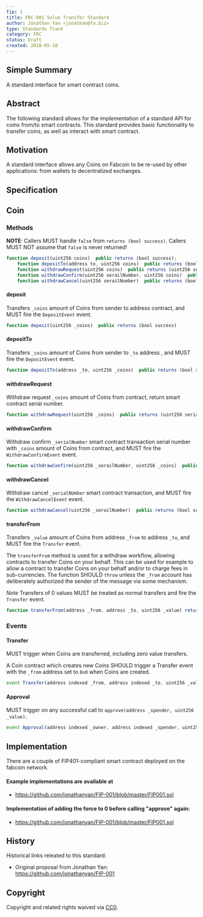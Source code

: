 ```yaml
---
fip: 1
title: FRC-001 Value Transfer Standard
author: Jonathan Yan <jonathan@fa.biz>
type: Standards Track
category: FRC
status: Draft
created: 2018-05-10
---
```


## Simple Summary

A standard interface for smart contract coins.


## Abstract

The following standard allows for the implementation of a standard API for coins from/to smart contracts.
This standard provides basic functionality to transfer coins, as well as interact with smart contract.


## Motivation

A standard interface allows any Coins on Fabcoin to be re-used by other applications: from wallets to decentralized exchanges.


## Specification

## Coin
### Methods

**NOTE**: Callers MUST handle `false` from `returns (bool success)`.  Callers MUST NOT assume that `false` is never returned!



``` js
function deposit(uint256 coins)  public returns (bool success);
    function depositTo(address to, uint256 coins)  public returns (bool success);
    function withdrawRequest(uint256 coins)  public returns (uint256 serialNumber);
    function withdrawConfirm(uint256 serailNumber, uint256 coins)  public returns (bool success);
    function withdrawCancel(uint256 serailNumber)  public returns (bool success);
```


#### deposit

Transfers `_coins` amount of Coins from sender to address contract, and MUST fire the `DepositEvent` event.

``` js
function deposit(uint256 _coins)  public returns (bool success)
```


#### depositTo

Transfers `_coins` amount of Coins from sender to `_to` address , and MUST fire the `DepositEvent` event.

``` js
function depositTo(address _to, uint256 _coins)  public returns (bool success)
```


#### withdrawRequest

Withdraw request `_coins` amount of Coins from contract, return smart contract serial number.

``` js
function withdrawRequest(uint256 _coins)  public returns (uint256 serialNumber)
```

#### withdrawConfirm

Withdraw confirm `_serialNumber` smart contract transaction serial number with `_coins` amount of Coins from contract, and MUST fire the `WithdrawConfirmEvent` event.

``` js
function withdrawConfirm(uint256 _serailNumber, uint256 _coins)  public returns (bool success)
```

#### withdrawCancel

Withdraw cancel `_serialNUmber` smart contract transaction, and MUST fire the `WithdrawCancelEvent` event.

``` js
function withdrawCancel(uint256 _serailNumber)  public returns (bool success);
```

#### transferFrom

Transfers `_value` amount of Coins from address `_from` to address `_to`, and MUST fire the `Transfer` event.

The `transferFrom` method is used for a withdraw workflow, allowing contracts to transfer Coins on your behalf.
This can be used for example to allow a contract to transfer Coins on your behalf and/or to charge fees in sub-currencies.
The function SHOULD `throw` unless the `_from` account has deliberately authorized the sender of the message via some mechanism.

*Note* Transfers of 0 values MUST be treated as normal transfers and fire the `Transfer` event.

``` js
function transferFrom(address _from, address _to, uint256 _value) returns (bool success)
```




### Events


#### Transfer

MUST trigger when Coins are transferred, including zero value transfers.

A Coin contract which creates new Coins SHOULD trigger a Transfer event with the `_from` address set to `0x0` when Coins are created.

``` js
event Transfer(address indexed _from, address indexed _to, uint256 _value)
```



#### Approval

MUST trigger on any successful call to `approve(address _spender, uint256 _value)`.

``` js
event Approval(address indexed _owner, address indexed _spender, uint256 _value)
```



## Implementation

There are a couple of FIP401-compliant smart contract deployed on the fabcoin network.


#### Example implementations are available at
- https://github.com/jonathanyan/FIP-001/blob/master/FIP001.sol
#### Implementation of adding the force to 0 before calling "approve" again:
- https://github.com/jonathanyan/FIP-001/blob/master/FIP001.sol


## History

Historical links releated to this standard:

- Original proposal from Jonathan Yan: 
  https://github.com/jonathanyan/FIP-001




## Copyright
Copyright and related rights waived via [CC0](https://creativecommons.org/publicdomain/zero/1.0/).